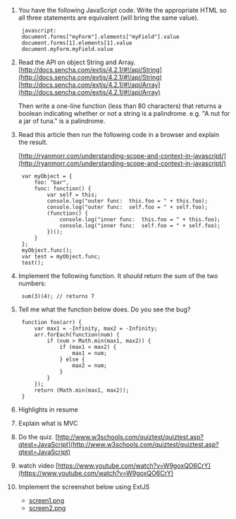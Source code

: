 1. You have the following JavaScript code. Write the appropriate HTML so all three statements are equivalent (will bring the same value).

		javascript:
		document.forms["myForm"].elements["myField"].value
		document.forms[1].elements[1].value
		document.myForm.myField.value

1. Read the API on object String and Array.
	[http://docs.sencha.com/extjs/4.2.1/#!/api/String](http://docs.sencha.com/extjs/4.2.1/#!/api/String)
	[http://docs.sencha.com/extjs/4.2.1/#!/api/Array](http://docs.sencha.com/extjs/4.2.1/#!/api/Array)

	Then write a one-line function (less than 80 characters) that returns a boolean indicating whether or not a string is a palindrome. e.g. "A nut for a jar of tuna." is a palindrome.

1. Read this article then run the following code in a browser and explain the result. 

	[http://ryanmorr.com/understanding-scope-and-context-in-javascript/](http://ryanmorr.com/understanding-scope-and-context-in-javascript/)


		var myObject = {
			foo: "bar",
			func: function() {
				var self = this;
				console.log("outer func:  this.foo = " + this.foo);
				console.log("outer func:  self.foo = " + self.foo);
				(function() {
					console.log("inner func:  this.foo = " + this.foo);
					console.log("inner func:  self.foo = " + self.foo);
				})();
			}
		};
		myObject.func();
		var test = myObject.func;
		test();


1. Implement the following function. It should return the sum of the two numbers:

		sum(3)(4); // returns 7

1. Tell me what the function below does. Do you see the bug?

		function foo(arr) {
			var max1 = -Infinity, max2 = -Infinity;
			arr.forEach(function(num) {
				if (num > Math.min(max1, max2)) {
					if (max1 < max2) {
						max1 = num;
					} else {
						max2 = num;
					}
				}
			});
			return (Math.min(max1, max2));
		}

1. Highlights in resume
1. Explain what is MVC
1. Do the quiz. [http://www.w3schools.com/quiztest/quiztest.asp?qtest=JavaScript](http://www.w3schools.com/quiztest/quiztest.asp?qtest=JavaScript)
1. watch video [https://www.youtube.com/watch?v=W9goxQO6CrY](https://www.youtube.com/watch?v=W9goxQO6CrY)
1. Implement the screenshot below using ExtJS
	* [screen1.png](screen1.png)
	* [screen2.png](screen2.png)

